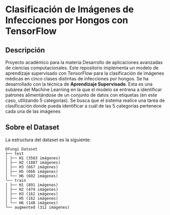 # Clasificación de Imágenes de Infecciones por Hongos con TensorFlow

## Descripción

Proyecto académico para la materia Desarrollo de aplicaciones avanzadas de ciencias computacionales. Este repositorio implementa un modelo de aprendizaje supervisado con TensorFlow para la clasificación de imágenes médicas en cinco clases distintas de infecciones por hongos.
Se ha desarrollado con la técnica de **Aprendizaje Supervisado**. Esta es una subárea del Machine Learning en la que el modelo se entrena a identificar patrones alimentándose de un conjunto de datos con etiquetas (en este caso, utilizando 5 categorías). Se busca que el sistema realice una tarea de clasificación donde pueda identificar a cuál de las 5 categorías pertenece cada una de las imágenes

## Sobre el Dataset

La estructura del dataset es la siguiente:
```
DFungi Dataset
├── test
│ ├── H1 (3563 imágenes)
│ ├── H2 (1887 imágenes)
│ ├── H3 (667 imágenes)
│ ├── H5 (666 imágenes)
│ └── H6 (602 imágenes)
└── train
│ ├── H1 (891 imágenes)
│ ├── H2 (474 imágenes)
│ ├── H3 (162 imágenes)
│ ├── H5 (162 imágenes)
│ └── H6 (148 imágenes)
└── augmented (312 imágenes)
```
